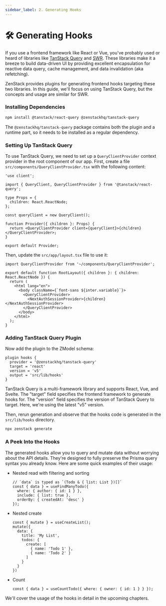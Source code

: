 ```yaml
---
sidebar_label: 2. Generating Hooks
---
```


# 🛠️ Generating Hooks

If you use a frontend framework like React or Vue, you've probably used or heard of libraries like [TanStack Query](https://tanstack.com/query/latest) and [SWR](https://swr.vercel.app/). These libraries make it a breeze to build data-driven UI by providing excellent encapsulation for reactive data query, cache management, and data invalidation (aka refetching).

ZenStack provides plugins for generating frontend hooks targeting these two libraries. In this guide, we'll focus on using TanStack Query, but the concepts and usage are similar for SWR.

### Installing Dependencies

```bash
npm install @tanstack/react-query @zenstackhq/tanstack-query
```

The `@zenstackhq/tanstack-query` package contains both the plugin and a runtime part, so it needs to be installed as a regular dependency.

### Setting Up TanStack Query

To use TanStack Query, we need to set up a `QueryClientProvider` context provider in the root component of our app. First, create a file `src/components/QueryClientProvider.tsx` with the following content:

```tsx title="src/components/QueryClientProvider.tsx"
'use client';

import { QueryClient, QueryClientProvider } from '@tanstack/react-query';

type Props = {
  children: React.ReactNode;
};

const queryClient = new QueryClient();

function Provider({ children }: Props) {
  return <QueryClientProvider client={queryClient}>{children}</QueryClientProvider>;
}

export default Provider;
```

Then, update the `src/app/layout.tsx` file to use it:

```tsx title="src/app/layout.tsx"
import QueryClientProvider from '~/components/QueryClientProvider';

export default function RootLayout({ children }: { children: React.ReactNode }) {
  return (
    <html lang="en">
      <body className={`font-sans ${inter.variable}`}>
        <QueryClientProvider>
          <NextAuthSessionProvider>{children}</NextAuthSessionProvider>
        </QueryClientProvider>
      </body>
    </html>
  );
}
```

### Adding TanStack Query Plugin

Now add the plugin to the ZModel schema:

```zmodel title="schema.zmodel"
plugin hooks {
  provider = '@zenstackhq/tanstack-query'
  target = 'react'
  version = 'v5'
  output = 'src/lib/hooks'
}
```

TanStack Query is a multi-framework library and supports React, Vue, and Svelte. The "target" field specifies the frontend framework to generate hooks for. The "version" field specifies the version of TanStack Query to target. Here, we're using the latest "v5" version.

Then, rerun generation and observe that the hooks code is generated in the `src/lib/hooks` directory.

```bash
npx zenstack generate
```

### A Peek Into the Hooks

The generated hooks allow you to query and mutate data without worrying about the API details. They're designed to fully preserve the Prisma query syntax you already know. Here are some quick examples of their usage:

- Nested read with filtering and sorting

    ```tsx
    // `data` is typed as `(Todo & { list: List })[]`
    const { data } = useFindManyTodo({
      where: { author: { id: 1 } },
      include: { list: true },
      orderBy: { createdAt: 'desc' }
    });
    ```

- Nested create

    ```tsx
    const { mutate } = useCreateList();
    mutate({
      data: { 
        title: 'My List',
        todos: {
          create: [
            { name: 'Todo 1' },
            { name: 'Todo 2' }
          ]
        }
      }
    })
    ```

- Count

    ```tsx
    const { data } = useCountTodo({ where: { owner: { id: 1 } } });
    ```

We'll cover the usage of the hooks in detail in the upcoming chapters.
